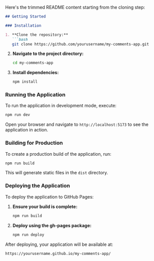 Here's the trimmed README content starting from the cloning step:

```markdown
## Getting Started

### Installation

1. **Clone the repository:**
   ```bash
   git clone https://github.com/yourusername/my-comments-app.git
   ```

2. **Navigate to the project directory:**
   ```bash
   cd my-comments-app
   ```

3. **Install dependencies:**
   ```bash
   npm install
   ```

### Running the Application

To run the application in development mode, execute:

```bash
npm run dev
```

Open your browser and navigate to `http://localhost:5173` to see the application in action.

### Building for Production

To create a production build of the application, run:

```bash
npm run build
```

This will generate static files in the `dist` directory.

### Deploying the Application

To deploy the application to GitHub Pages:

1. **Ensure your build is complete:**
   ```bash
   npm run build
   ```

2. **Deploy using the gh-pages package:**
   ```bash
   npm run deploy
   ```

After deploying, your application will be available at:
```
https://yourusername.github.io/my-comments-app/
```
```
